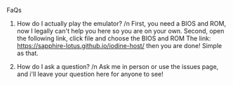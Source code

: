 FaQs

1. How do I actually play the emulator? /n
First, you need a BIOS and ROM, now I legally can't help you here so you are on your own.
Second, open the following link, click file and choose the BIOS and ROM 
The link: https://sapphire-lotus.github.io/iodine-host/
then you are done! Simple as that.

2. How do I ask a question? /n
Ask me in person or use the issues page, and i'll leave your question here for anyone to see!

